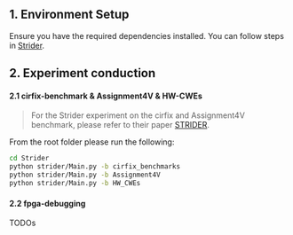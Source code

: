 ## 1. Environment Setup

Ensure you have the required dependencies installed. You can follow steps in [Strider](https://github.com/hejy47/Strider).

## 2. Experiment conduction

#### 2.1 cirfix-benchmark & Assignment4V & HW-CWEs

> For the Strider experiment on the cirfix and Assignment4V benchmark, please refer to their paper [STRIDER](https://ieeexplore.ieee.org/abstract/document/10354074).

From the root folder please run the following:

```sh
cd Strider
python strider/Main.py -b cirfix_benchmarks
python strider/Main.py -b Assignment4V
python strider/Main.py -b HW_CWEs
```

#### 2.2 fpga-debugging

TODOs
